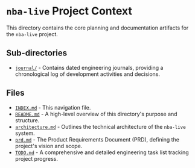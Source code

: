 # `nba-live` Project Context

This directory contains the core planning and documentation artifacts for the `nba-live` project.

## Sub-directories

*   [`journal/`](journal/) - Contains dated engineering journals, providing a chronological log of development activities and decisions.

## Files

*   [`INDEX.md`](INDEX.md) - This navigation file.
*   [`README.md`](README.md) - A high-level overview of this directory's purpose and structure.
*   [`architecture.md`](architecture.md) - Outlines the technical architecture of the `nba-live` system.
*   [`prd.md`](prd.md) - The Product Requirements Document (PRD), defining the project's vision and scope.
*   [`TODO.md`](TODO.md) - A comprehensive and detailed engineering task list tracking project progress.